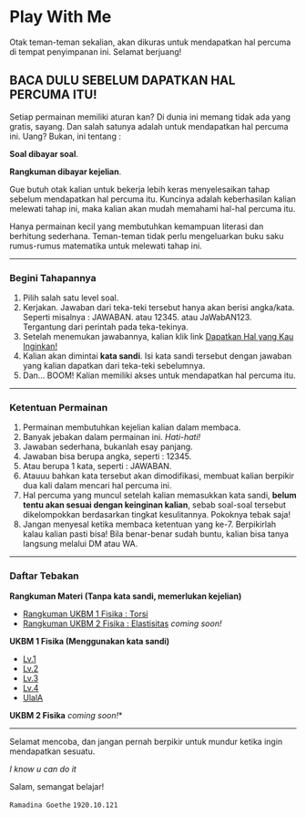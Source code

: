 # Play With Me
Otak teman-teman sekalian, akan dikuras untuk mendapatkan hal percuma di tempat penyimpanan ini. Selamat berjuang!

## BACA DULU SEBELUM DAPATKAN HAL PERCUMA ITU!

Setiap permainan memiliki aturan kan? 
Di dunia ini memang tidak ada yang gratis, sayang. 
Dan salah satunya adalah untuk mendapatkan hal percuma ini. Uang?
Bukan, ini tentang :

**Soal dibayar soal**.

**Rangkuman dibayar kejelian**. 

Gue butuh otak kalian untuk bekerja lebih keras menyelesaikan tahap sebelum mendapatkan hal percuma itu. Kuncinya adalah keberhasilan kalian melewati tahap ini, maka kalian akan mudah memahami hal-hal percuma itu. 

Hanya permainan kecil yang membutuhkan kemampuan literasi dan berhitung sederhana. Teman-teman tidak perlu mengeluarkan buku saku rumus-rumus matematika untuk melewati tahap ini. 

---

### Begini Tahapannya
1. Pilih salah satu level soal.
2. Kerjakan. Jawaban dari teka-teki tersebut hanya akan berisi angka/kata. Seperti misalnya : JAWABAN. atau 12345. atau JaWabAN123. Tergantung dari perintah pada teka-tekinya.
3. Setelah menemukan jawabannya, kalian klik link [Dapatkan Hal yang Kau Inginkan!]()
4. Kalian akan dimintai **kata sandi**. Isi kata sandi tersebut dengan jawaban yang kalian dapatkan dari teka-teki sebelumnya.
5. Dan... BOOM! Kalian memiliki akses untuk mendapatkan hal percuma itu. 

---

### Ketentuan Permainan
1. Permainan membutuhkan kejelian kalian dalam membaca.
2. Banyak jebakan dalam permainan ini. *Hati-hati!*
3. Jawaban sederhana, bukanlah esay panjang.
4. Jawaban bisa berupa angka, seperti : 12345.
5. Atau berupa 1 kata, seperti : JAWABAN.
6. Atauuu bahkan kata tersebut akan dimodifikasi, membuat kalian berpikir dua kali dalam mencari hal percuma ini.
7. Hal percuma yang muncul setelah kalian memasukkan kata sandi, **belum tentu akan sesuai dengan keinginan kalian**, sebab soal-soal tersebut dikelompokkan berdasarkan tingkat kesulitannya. Pokoknya tebak saja!
8. Jangan menyesal ketika membaca ketentuan yang ke-7. Berpikirlah kalau kalian pasti bisa! Bila benar-benar sudah buntu, kalian bisa tanya langsung melalui DM atau WA. 

---

### Daftar Tebakan
**Rangkuman Materi (Tanpa kata sandi, memerlukan kejelian)**
* [Rangkuman UKBM 1 Fisika : Torsi](https://github.com/dinagoethe/Play-With-Me/blob/main/Torsi.md)
* [Rangkuman UKBM 2 Fisika : Elastisitas](https://github.com/dinagoethe/Play-With-Me/blob/main/Elastisitas.mds) *coming soon!*

**UKBM 1 Fisika (Menggunakan kata sandi)**
* [Lv.1](https://github.com/dinagoethe/Play-With-Me/blob/main/UKBM1-F-E.md)
* [Lv.2](https://github.com/dinagoethe/Play-With-Me/blob/main/UKBM1-F-M.md)
* [Lv.3](https://github.com/dinagoethe/Play-With-Me/blob/main/UKBM1-F-H.md)
* [Lv.4](https://github.com/dinagoethe/Play-With-Me/blob/main/UKBM1-F-X.md)
* [UlalA](https://github.com/dinagoethe/Play-With-Me/blob/main/Tes%20A.md) 

**UKBM 2 Fisika**
*coming soon!**




---

Selamat mencoba, dan jangan pernah berpikir untuk mundur ketika ingin mendapatkan sesuatu. 

*I know u can do it*



Salam, semangat belajar!

`Ramadina Goethe` `1920.10.121`


